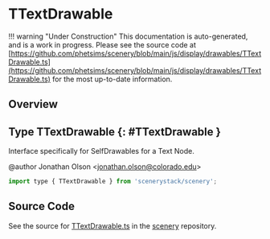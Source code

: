 # TTextDrawable

!!! warning "Under Construction"
    This documentation is auto-generated, and is a work in progress. Please see the source code at
    [https://github.com/phetsims/scenery/blob/main/js/display/drawables/TTextDrawable.ts](https://github.com/phetsims/scenery/blob/main/js/display/drawables/TTextDrawable.ts) for the most up-to-date information.

## Overview



## Type TTextDrawable {: #TTextDrawable }


Interface specifically for SelfDrawables for a Text Node.

@author Jonathan Olson &lt;jonathan.olson@colorado.edu&gt;

```js
import type { TTextDrawable } from 'scenerystack/scenery';
```






## Source Code

See the source for [TTextDrawable.ts](https://github.com/phetsims/scenery/blob/main/js/display/drawables/TTextDrawable.ts) in the [scenery](https://github.com/phetsims/scenery) repository.
